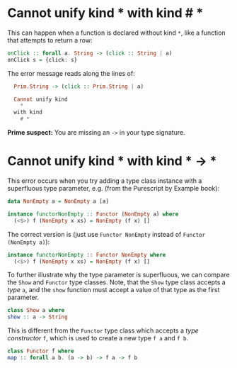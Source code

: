 # Cannot unify kind * with kind # *
This can happen when a function is declared without kind `*`, like a function that attempts to return a row:

```purs
onClick :: forall a. String -> (click :: String | a)
onClick s = {click: s}
```

The error message reads along the lines of:
```purs
  Prim.String -> (click :: Prim.String | a)

  Cannot unify kind
    *
  with kind
    # *
```

**Prime suspect:** You are missing an `->` in your type signature.


# Cannot unify kind * with kind * -> *
This error occurs when you try adding a type class instance with a superfluous type parameter, e.g. (from the Purescript by Example book):
```purs
data NonEmpty a = NonEmpty a [a]

instance functorNonEmpty :: Functor (NonEmpty a) where
  (<$>) f (NonEmpty x xs) = NonEmpty (f x) []
```
The correct version is (just use `Functor NonEmpty` instead of `Functor (NonEmpty a)`):
```purs
instance functorNonEmpty :: Functor NonEmpty where
  (<$>) f (NonEmpty x xs) = NonEmpty (f x) []
```

To further illustrate why the type parameter is superfluous, we can compare the `Show` and `Functor` type classes.  Note, that the `Show` type class accepts a _type_ `a`, and the `show` function must accept a value of that type as the first parameter.

```purs
class Show a where
show :: a -> String
```

This is different from the `Functor` type class which accepts a _type constructor_ `f`, which is used to create a new type `f a` and `f b`.

```purs
class Functor f where
map :: forall a b. (a -> b) -> f a -> f b
```